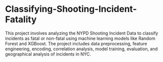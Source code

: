 # Classifying-Shooting-Incident-Fatality
This project involves analyzing the NYPD Shooting Incident Data to classify incidents as fatal or non-fatal using machine learning models like Random Forest and XGBoost. The project includes data preprocessing, feature engineering, encoding, correlation analysis, model training, evaluation, and geographical analysis of incidents in NYC.
